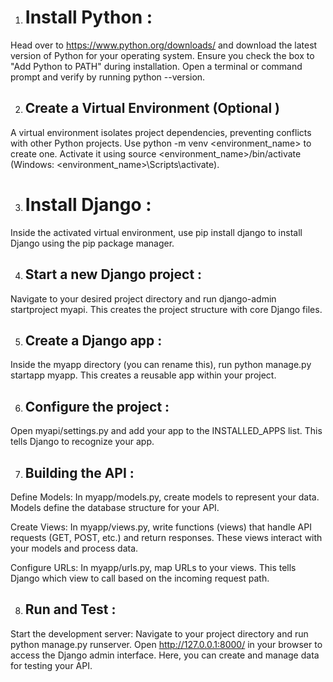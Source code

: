 
1. # Install Python :
 Head over to https://www.python.org/downloads/ and download the latest version of Python for your operating system. Ensure you check the box to "Add Python to PATH" during installation. Open a terminal or command prompt and verify by running python --version.

2. ## Create a Virtual Environment (Optional )
 A virtual environment isolates project dependencies, preventing conflicts with other Python projects. Use python -m venv <environment_name> to create one. Activate it using source <environment_name>/bin/activate (Windows: <environment_name>\Scripts\activate).

3. # Install Django :
 Inside the activated virtual environment, use pip install django to install Django using the pip package manager.

4. ## Start a new Django project :
 Navigate to your desired project directory and run django-admin startproject myapi. This creates the project structure with core Django files.

5. ## Create a Django app :
 Inside the myapp directory (you can rename this), run python manage.py startapp myapp. This creates a reusable app within your project.

6. ## Configure the project :
 Open myapi/settings.py and add your app to the INSTALLED_APPS list. This tells Django to recognize your app.

7.  ## Building the API :

Define Models: In myapp/models.py, create models to represent your data. Models define the database structure for your API.

Create Views:  In myapp/views.py, write functions (views) that handle API requests (GET, POST, etc.) and return responses. These views interact with your models and process data.

Configure URLs: In myapp/urls.py, map URLs to your views. This tells Django which view to call based on the incoming request path.

8. ## Run and Test  :

Start the development server: Navigate to your project directory and run python manage.py runserver. Open http://127.0.0.1:8000/ in your browser to access the Django admin interface. Here, you can create and manage data for testing your API.
